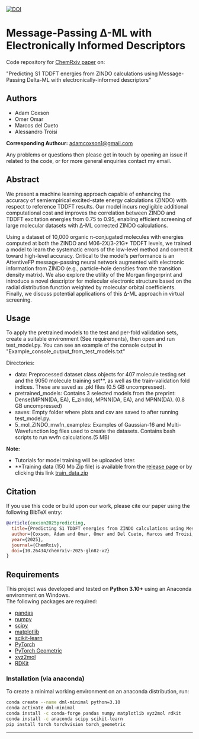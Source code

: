 [![DOI](https://zenodo.org/badge/1033320600.svg)](https://doi.org/10.5281/zenodo.17013195)

# Message-Passing Δ-ML with Electronically Informed Descriptors

Code repository for [ChemRxiv paper](https://chemrxiv.org/engage/chemrxiv/article-details/68a7528423be8e43d65717c1) on:

"Predicting S1 TDDFT energies from ZINDO calculations using Message-Passing Delta-ML with electronically-informed descriptors"
  
## Authors
- Adam Coxson
- Omer Omar
- Marcos del Cueto
- Alessandro Troisi
  
**Corresponding Authour:** adamcoxson1@gmail.com

Any problems or questions then please get in touch by opening an issue if related to the code, or for more general enquiries contact my email.

## Abstract
We present a machine learning approach capable of enhancing the accuracy of semiempirical excited-state energy calculations (ZINDO) with respect to reference TDDFT results. Our model incurs negligible additional computational cost and improves the correlation between ZINDO and TDDFT excitation energies from 0.75 to 0.95, enabling efficient screening of large molecular datasets with Δ-ML corrected ZINDO calculations.

Using a dataset of 10,000 organic π-conjugated molecules with energies computed at both the ZINDO and M06-2X/3-21G* TDDFT levels, we trained a model to learn the systematic errors of the low-level method and correct it toward high-level accuracy. Critical to the model’s performance is an AttentiveFP message-passing neural network augmented with electronic information from ZINDO (e.g., particle–hole densities from the transition density matrix). We also explore the utility of the Morgan fingerprint and introduce a novel descriptor for molecular electronic structure based on the radial distribution function weighted by molecular orbital coefficients. Finally, we discuss potential applications of this Δ-ML approach in virtual screening.

## Usage
To apply the pretrained models to the test and per-fold validation sets, create a suitable environment (See requirements), then open and run test_model.py. You can see an example of the console output in "Example_console_output_from_test_models.txt"
  
Directories:
- data: Preprocessed dataset class objects for 407 molecule testing set and the 9050 molecule training set**, as well as the train-validation fold indices. These are saved as .pkl files (0.5 GB uncompressed).
- pretrained_models: Contains 3 selected models from the preprint: Dense(MPNN(DA, EA), E_zindo), MPNN(DA, EA), and MPNN(DA). (0.8 GB uncompressed)
- saves: Empty folder where plots and csv are saved to after running test_model.py.
- 5_mol_ZINDO_mwfn_examples: Examples of Gaussian-16 and Multi-Wavefunction log files used to create the datasets. Contains bash scripts to run wvfn calculations.(5 MB)

**Note:** 
- Tutorials for model training will be uploaded later.
- **Training data (150 Mb Zip file) is available from the [release page](https://github.com/AdamCoxson/Message-Passing-Delta-ML/releases) or by clicking this link [train_data.zip](https://github.com/AdamCoxson/Message-Passing-Delta-ML/releases/download/v0.1.0/pre-processed_trainset_9050_mols.7z)

## Citation
If you use this code or build upon our work, please cite our paper using the following BibTeX entry:

```bibtex
@article{coxson2025predicting,
  title={Predicting S1 TDDFT energies from ZINDO calculations using Message-Passing Delta-ML with electronically-informed descriptors},
  author={Coxson, Adam and Omar, Omer and Del Cueto, Marcos and Troisi, Alessandro},
  year={2025},
  journal={ChemRxiv},
  doi={10.26434/chemrxiv-2025-gln8z-v2}
}
```

## Requirements
This project was developed and tested on **Python 3.10+** using an Anaconda environment on Windows.  
The following packages are required:

- [pandas](https://pandas.pydata.org/docs/getting_started/install.html)  
- [numpy](https://numpy.org/install/)
- [scipy](https://scipy.org/install/)  
- [matplotlib](https://matplotlib.org/stable/users/getting_started/)  
- [scikit-learn](https://scikit-learn.org/stable/install.html)  
- [PyTorch](https://pytorch.org/get-started/locally/)  
- [PyTorch Geometric](https://pytorch-geometric.readthedocs.io/en/latest/install/installation.html)  
- [xyz2mol](https://github.com/jensengroup/xyz2mol)  
- [RDKit](https://github.com/rdkit/rdkit)

### Installation (via anaconda)

To create a minimal working environment on an anaconda distribution, run:

```bash
conda create --name dml-minimal python=3.10
conda activate dml-minimal
conda install -c conda-forge pandas numpy matplotlib xyz2mol rdkit
conda install -c anaconda scipy scikit-learn
pip install torch torchvision torch_geometric
```
****
